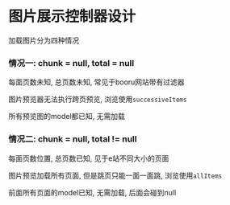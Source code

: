 # 图片展示控制器设计

加载图片分为四种情况

### 情况一: chunk = null, total = null

每面页数未知, 总页数未知, 常见于booru网站带有过滤器

图片预览器无法执行跨页预览, 浏览使用`successiveItems`

所有预览图的model都已知, 无需加载

### 情况二: chunk = null, total != null

每面页数位置, 总页数已知, 见于e站不同大小的页面

图片预览加载所有页面, 但是跳页只能一面一面跳, 浏览使用`allItems`

前面所有页面的model已知, 无需加载, 后面会碰到null

